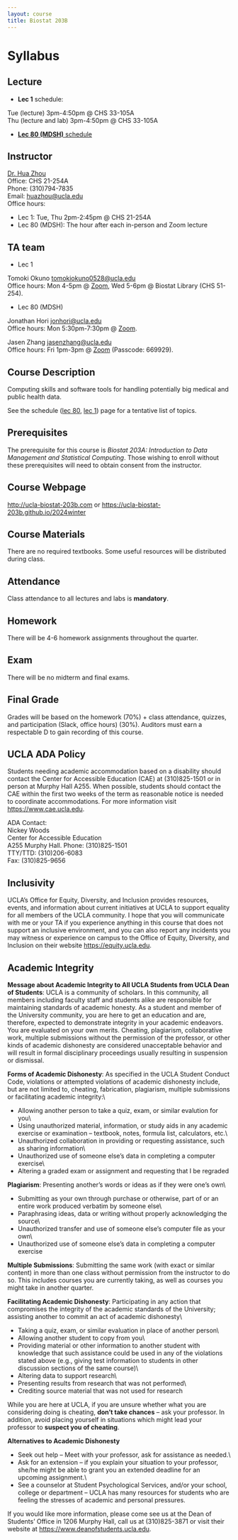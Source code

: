 ```yaml
---
layout: course
title: Biostat 203B
---
```


# Syllabus

## Lecture

- **Lec 1** schedule: 

Tue (lecture) 3pm-4:50pm @ CHS 33-105A\
Thu (lecture and lab) 3pm-4:50pm @ CHS 33-105A

- [**Lec 80 (MDSH)** schedule](https://ucla-biostat-203b.github.io/2024winter/schedule/schedule-lec80.html)

## Instructor

[Dr. Hua Zhou](http://hua-zhou.github.io/)\
Office: CHS 21-254A\
Phone: (310)794-7835\
Email: <huazhou@ucla.edu>  
Office hours:  
- Lec 1: Tue, Thu 2pm-2:45pm @ CHS 21-254A  
- Lec 80 (MDSH): The hour after each in-person and Zoom lecture     

## TA team

- Lec 1

Tomoki Okuno <tomokiokuno0528@ucla.edu>\
Office hours: Mon 4-5pm @ [Zoom](https://ucla.zoom.us/j/97770904876), Wed 5-6pm @ Biostat Library (CHS 51-254). 

- Lec 80 (MDSH)

Jonathan Hori <jonhori@ucla.edu>\
Office hours: Mon 5:30pm-7:30pm @ [Zoom](https://ucla.zoom.us/j/92254008592?pwd=QzdqZEJvZG1UeGxjTks5dy9ibjRVdz09).

Jasen Zhang <jasenzhang@ucla.edu>\
Office hours: Fri 1pm-3pm @ [Zoom](https://ucla.zoom.us/j/99045611288?pwd=cnJYQ1l3dlUvQm5KRFlqTzJxVHNMdz09) (Passcode: 669929).

## Course Description

Computing skills and software tools for handling potentially big medical and public health data.

See the schedule ([lec 80](https://ucla-biostat-203b.github.io/2024winter/schedule/schedule-lec80.html), [lec 1](https://ucla-biostat-203b.github.io/2024winter/schedule/schedule-lec1.html)) page for a tentative list of topics.

## Prerequisites

The prerequisite for this course is *Biostat 203A: Introduction to Data Management and Statistical Computing*. Those wishing to enroll without these prerequisites will need to obtain consent from the instructor.

## Course Webpage

<http://ucla-biostat-203b.com> or <https://ucla-biostat-203b.github.io/2024winter>

## Course Materials

There are no required textbooks. Some useful resources will be distributed during class.

## Attendance

Class attendance to all lectures and labs is **mandatory**.

## Homework

There will be 4-6 homework assignments throughout the quarter.

## Exam

There will be no midterm and final exams.

## Final Grade

Grades will be based on the homework (70%) + class attendance, quizzes, and participation (Slack, office hours) (30%). Auditors must earn a respectable D to gain recording of this course.

## UCLA ADA Policy

Students needing academic accommodation based on a disability should contact the Center for Accessible Education (CAE) at (310)825-1501 or in person at Murphy Hall A255. When possible, students should contact the CAE within the first two weeks of the term as reasonable notice is needed to coordinate accommodations. For more information visit <https://www.cae.ucla.edu>.

ADA Contact:\
Nickey Woods\
Center for Accessible Education\
A255 Murphy Hall. Phone: (310)825-1501\
TTY/TTD: (310)206-6083\
Fax: (310)825-9656

## Inclusivity

UCLA’s Office for Equity, Diversity, and Inclusion provides resources, events, and information about current initiatives at UCLA to support equality for all members of the UCLA community. I hope that you will communicate with me or your TA if you experience anything in this course that does not support an inclusive environment, and you can also report any incidents you may witness or experience on campus to the Office of Equity, Diversity, and Inclusion on their website <https://equity.ucla.edu>.

## Academic Integrity

**Message about Academic Integrity to All UCLA Students from UCLA Dean of Students**: UCLA is a community of scholars. In this community, all members including faculty staff and students alike are responsible for maintaining standards of academic honesty. As a student and member of the University community, you are here to get an education and are, therefore, expected to demonstrate integrity in your academic endeavors. You are evaluated on your own merits. Cheating, plagiarism, collaborative work, multiple submissions without the permission of the professor, or other kinds of academic dishonesty are considered unacceptable behavior and will result in formal disciplinary proceedings usually resulting in suspension or dismissal.

**Forms of Academic Dishonesty**: As specified in the UCLA Student Conduct Code, violations or attempted violations of academic dishonesty include, but are not limited to, cheating, fabrication, plagiarism, multiple submissions or facilitating academic integrity:\
* Allowing another person to take a quiz, exam, or similar evalution for you\
* Using unauthorized material, information, or study aids in any academic exercise or examination – textbook, notes, formula list, calculators, etc.\
* Unauthorized collaboration in providing or requesting assistance, such as sharing information\
* Unauthorized use of someone else’s data in completing a computer exercise\
* Altering a graded exam or assignment and requesting that I be regraded

**Plagiarism**: Presenting another’s words or ideas as if they were one’s own\
* Submitting as your own through purchase or otherwise, part of or an entire work produced verbatim by someone else\
* Paraphrasing ideas, data or writing without properly acknowledging the source\
* Unauthorized transfer and use of someone else’s computer file as your own\
* Unauthorized use of someone else’s data in completing a computer exercise

**Multiple Submissions**: Submitting the same work (with exact or similar content) in more than one class without permission from the instructor to do so. This includes courses you are currently taking, as well as courses you might take in another quarter.

**Facilitating Academic Dishonesty**: Participating in any action that compromises the integrity of the academic standards of the University; assisting another to commit an act of academic dishonesty\
* Taking a quiz, exam, or similar evaluation in place of another person\
* Allowing another student to copy from you\
* Providing material or other information to another student with knowledge that such assistance could be used in any of the violations stated above (e.g., giving test information to students in other discussion sections of the same course)\
* Altering data to support research\
* Presenting results from research that was not performed\
* Crediting source material that was not used for research

While you are here at UCLA, if you are unsure whether what you are considering doing is cheating, **don’t take chances** – ask your professor. In addition, avoid placing yourself in situations which might lead your professor to **suspect you of cheating**.

**Alternatives to Academic Dishonesty**

-   Seek out help – Meet with your professor, ask for assistance as needed.\
-   Ask for an extension – if you explain your situation to your professor, she/he might be able to grant you an extended deadline for an upcoming assignment.\
-   See a counselor at Student Psychological Services, and/or your school, college or department – UCLA has many resources for students who are feeling the stresses of academic and personal pressures.

If you would like more information, please come see us at the Dean of Students’ Office in 1206 Murphy Hall, call us at (310)825-3871 or visit their website at <https://www.deanofstudents.ucla.edu>.
